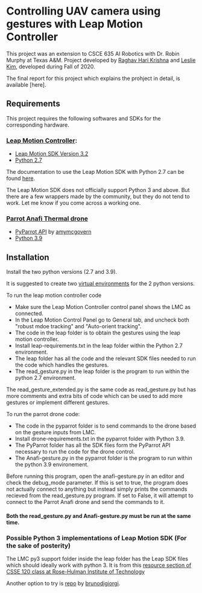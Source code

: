 # Controlling UAV camera using gestures with Leap Motion Controller

This project was an extension to CSCE 635 AI Robotics with Dr. Robin Murphy at Texas A&M. 
Project developed by [Raghav Hari Krishna](https://github.com/vsraghavhk) and [Leslie Kim](), developed during Fall of 2020. 

The final report for this project which explains the prohject in detail, is available [here]. 

## Requirements
This project requires the following softwares and SDKs for the corresponding hardware. 

### [Leap Motion Controller](https://www.ultraleap.com/product/leap-motion-controller/): 
  - [Leap Motion SDK Version 3.2](https://developer.leapmotion.com/releases/leap-motion-orion-321)
  - [Python 2.7](https://www.python.org/download/releases/2.7/)
  
  The documentation to use the Leap Motion SDK with Python 2.7 can be found [here](https://developer-archive.leapmotion.com/documentation/python/index.html#). 

The Leap Motion SDK does not officially support Python 3 and above. But there are a few wrappers made by the community, but they do not tend to work. 
Let me know if you come across a working one. 
  
### [Parrot Anafi Thermal drone](https://www.parrot.com/us/drones/anafi-thermal)
  - [PyParrot API](https://github.com/amymcgovern/pyparrot) by [amymcgovern](https://github.com/amymcgovern)
  - [Python 3.9](https://www.python.org/downloads/release/python-390/)
  

## Installation

Install the two python versions (2.7 and 3.9). 

It is suggested to create two [virtual environments](https://docs.python.org/3/tutorial/venv.html) for the 2 python versions. 

To run the leap motion controller code
  - Make sure the Leap Motion Controller control panel shows the LMC as connected. 
  - In the Leap Motion Control Panel go to General tab, and uncheck both "robust mdoe tracking" and "Auto-orient tracking". 
  - The code in the leap folder is to obtain the gestures using the leap motion controller. 
  - Install leap-requirements.txt in the leap folder within the Python 2.7 environment.
  - The leap folder has all the code and the relevant SDK files needed to run the code which handles the gestures. 
  - The read_gesture.py in the leap folder is the program to run within the python 2.7 environment.
  
The read_gesture_extended.py is the same code as read_gesture.py but has more comments and extra bits of code which can be used to add more gestures or implement different gestures. 


To run the parrot drone code:
  - The code in the pyparrot folder is to send commands to the drone based on the gesture inputs from LMC. 
  - Install drone-requirements.txt in the pyparrot folder with Python 3.9.
  - The PyParrot folder has all the SDK files form the PyParrot API necessary to run the code for the drone control. 
  - The Anafi-gesture.py in the pyparrot folder is the program to run within the python 3.9 environement. 

Before running this program, open the anafi-gesture.py in an editor and check the debug_mode parameter. If this is set to true, the program does not actually connect to anything but instead simply prints the commands recieved from the read_gesture.py program. If set to False, it will attempt to connect to the Parrot Anafi drone and send the commands to it. 


#### Both the read_gesture.py and Anafi-gesture.py must be run at the same time. 

### Possible Python 3 implementations of Leap Motion SDK (For the sake of posterity)
The LMC py3 support folder inside the leap folder has the Leap SDK files which should ideally work with python 3. It is from this [resource section of CSSE 120 class at Rose-Hulman Institute of Technology](https://www.rose-hulman.edu/class/cs/csse120/Resources/LeapMotion/)


Another option to try is [repo](https://github.com/brunodigiorgi/leapMotionController) by [brunodigiorgi](https://github.com/brunodigiorgi). 
